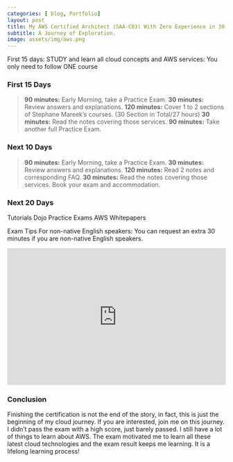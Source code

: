 ```yaml
---
categories: [ blog, Portfolio]
layout: post
title: My AWS Certified Architect (SAA-C03) With Zero Experience in 30 Days
subtitle: A Journey of Exploration.
image: assets/img/aws.png
---
```


First 15 days:
STUDY and learn all cloud concepts and AWS services: You only need to follow ONE course

### First 15 Days

>**90 minutes:** Early Morning, take a Practice Exam.
>**30 minutes:** Review answers and explanations.
>**120 minutes:** Cover 1 to 2 sections of Stephane Mareek’s courses. (30 Section in Total/27 hours)
>**30 minutes:** Read the notes covering those services.
>**90 minutes:** Take another full Practice Exam.

### Next 10 Days

>**90 minutes:** Early Morning, take a Practice Exam.
>**30 minutes:** Review answers and explanations.
>**120 minutes:** Read 2 notes and corresponding FAQ.
>**30 minutes:** Read the notes covering those services.
>Book your exam and accommodation.

### Next 20 Days

Tutorials Dojo Practice Exams
AWS Whitepapers

Exam Tips For non-native English speakers:
You can request an extra 30 minutes if you are non-native English speakers.

<p><iframe style="width:100%;" height="315" src="https://www.youtube.com/embed/Cniqsc9QfDo?rel=0&amp;showinfo=0" frameborder="0" allowfullscreen></iframe></p>

### Conclusion
Finishing the certification is not the end of the story, in fact, this is just the beginning of my cloud journey. If you are interested, join me on this journey. I didn’t pass the exam with a high score, just barely passed. I still have a lot of things to learn about AWS. The exam motivated me to learn all these latest cloud technologies and the exam result keeps me learning. It is a lifelong learning process!
